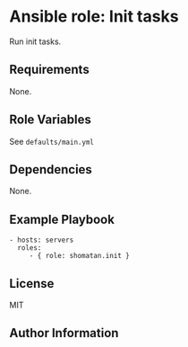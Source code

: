 Ansible role: Init tasks
=========

Run init tasks.

Requirements
------------

None.

Role Variables
--------------

See `defaults/main.yml`

Dependencies
------------

None.

Example Playbook
----------------

    - hosts: servers
      roles:
         - { role: shomatan.init }

License
-------

MIT

Author Information
------------------
